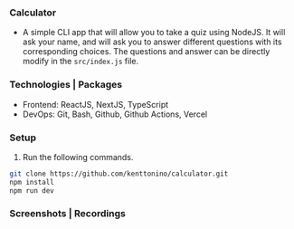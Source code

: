 ### Calculator
- A simple CLI app that will allow you to take a quiz using NodeJS. It will ask your name, and will ask you to answer different questions with its corresponding choices. The questions and answer can be directly modify in the `src/index.js` file.

### Technologies | Packages
- Frontend: ReactJS, NextJS, TypeScript
- DevOps: Git, Bash, Github, Github Actions, Vercel

### Setup
1. Run the following commands.
```bash
git clone https://github.com/kenttonino/calculator.git
npm install
npm run dev
```

### Screenshots | Recordings

